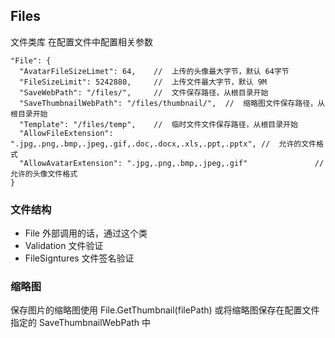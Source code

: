 ﻿## Files

文件类库
在配置文件中配置相关参数
```
"File": {
  "AvatarFileSizeLimet": 64,    //  上传的头像最大字节，默认 64字节
  "FileSizeLimit": 5242880,     //  上传文件最大字节，默认 9M
  "SaveWebPath": "/files/",     //  文件保存路径，从根目录开始
  "SaveThumbnailWebPath": "/files/thumbnail/",  //  缩略图文件保存路径，从根目录开始
  "Template": "/files/temp",    //  临时文件文件保存路径，从根目录开始
  "AllowFileExtension": ".jpg,.png,.bmp,.jpeg,.gif,.doc,.docx,.xls,.ppt,.pptx", //  允许的文件格式
  "AllowAvatarExtension": ".jpg,.png,.bmp,.jpeg,.gif"               //  允许的头像文件格式
}
```

### 文件结构
* File              外部调用的话，通过这个类
* Validation        文件验证
* FileSigntures     文件签名验证

### 缩略图
保存图片的缩略图使用 File.GetThumbnail(filePath)
或将缩略图保存在配置文件指定的 SaveThumbnailWebPath 中